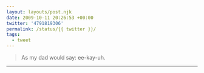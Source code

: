 ```yaml
---
layout: layouts/post.njk
date: 2009-10-11 20:26:53 +00:00
twitter: '4791819306'
permalink: /status/{{ twitter }}/
tags: 
  - tweet
---
```


> As my dad would say: ee-kay-uh.

---
